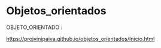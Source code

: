 # Objetos_orientados

OBJETO_ORIENTADO :

https://projvinipaiva.github.io/objetos_orientados/Inicio.html
